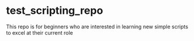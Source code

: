 # test_scripting_repo
This repo is for beginners who are interested in learning new simple scripts to excel at their current role
